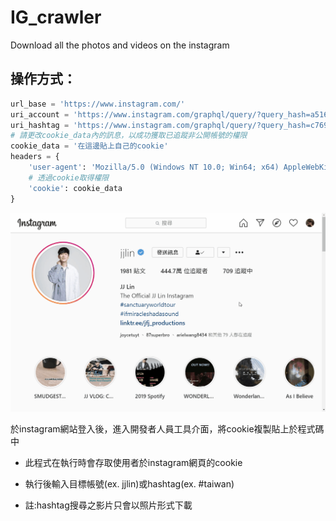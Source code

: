 # IG_crawler

Download all the photos and videos on the instagram

## 操作方式：
```python
url_base = 'https://www.instagram.com/'
uri_account = 'https://www.instagram.com/graphql/query/?query_hash=a5164aed103f24b03e7b7747a2d94e3c&variables=%7B%22id%22%3A%22{user_id}%22%2C%22first%22%3A12%2C%22after%22%3A%22{cursor}%22%7D'
uri_hashtag = 'https://www.instagram.com/graphql/query/?query_hash=c769cb6c71b24c8a86590b22402fda50&variables=%7B%22tag_name%22%3A%22{user_id}%22%2C%22first%22%3A12%2C%22after%22%3A%22{cursor}%22%7D'
# 請更改cookie_data內的訊息，以成功獲取已追蹤非公開帳號的權限
cookie_data = '在這邊貼上自己的cookie'
headers = {
    'user-agent': 'Mozilla/5.0 (Windows NT 10.0; Win64; x64) AppleWebKit/537.36 (KHTML, like Gecko) Chrome/68.0.3440.106 Safari/537.36',
    # 透過cookie取得權限
    'cookie': cookie_data
}
```

<img src="example.gif" width="650"/>

於instagram網站登入後，進入開發者人員工具介面，將cookie複製貼上於程式碼中

- 此程式在執行時會存取使用者於instagram網頁的cookie

- 執行後輸入目標帳號(ex. jjlin)或hashtag(ex. #taiwan)

- 註:hashtag搜尋之影片只會以照片形式下載
